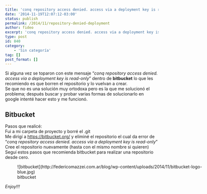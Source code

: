 ```yaml
---
title: 'conq repository access denied. access via a deployment key is read-only'
date: '2014-11-19T12:07:12-03:00'
status: publish
permalink: /2014/11/repository-denied-deployment
author: fideo
excerpt: 'conq repository access denied. access via a deployment key is read-only solución casera pero "creo" que efectiva.'
type: post
id: 840
category:
    - 'Sin categoría'
tag: []
post_format: []
---
```

Si alguna vez se toparon con este mensaje “*conq repository access denied. access via a deployment key is read-only*” dentro de **bitbucket** lo que les recomiendo es que borren el repositorio y lo vuelvan a crear.  
Se que no es una solución muy ortodoxa pero es la que me solucionó el problema; después buscar y probar varias formas de solucionarlo en google intenté hacer esto y me funcionó.

Bitbucket
---------

Pasos que realicé:  
Fui a mi carpeta de proyecto y borré el .git  
Me dirigí a https://bitbucket.org/ y eliminé el repositorio el cual da error de “*conq repository access denied. access via a deployment key is read-only*”  
Cree el repositorio nuevamente (hasta con el mismo nombre si quieren)  
Seguí estos pasos que recomienda bitbucket para realizar una repositorio desde cero.

<figure aria-describedby="caption-attachment-1045" class="wp-caption alignleft" id="attachment_1045" style="width: 622px">![bitbucket](http://federicomazzei.com.ar/blog/wp-content/uploads/2014/11/bitbucket-logo-blue.jpg)<figcaption class="wp-caption-text" id="caption-attachment-1045">bitbucket</figcaption></figure>

*Enjoy!!!*